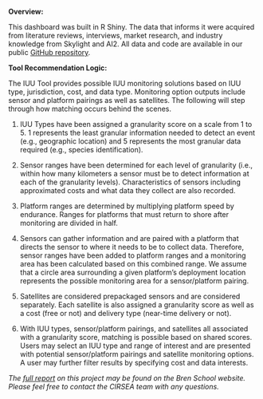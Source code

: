 
**Overview:**

This dashboard was built in R Shiny. The data that informs it were acquired from literature reviews, interviews, market research, and industry knowledge from Skylight and AI2. All data and code are available in our public [GitHub repository](https://github.com/sydneymayes/cirsea_dashboard).

**Tool Recommendation Logic:**

The IUU Tool provides possible IUU monitoring solutions based on IUU type, jurisdiction, cost, and data type. Monitoring option outputs include sensor and platform pairings as well as satellites. The following will step through how matching occurs behind the scenes.

1. IUU Types have been assigned a granularity score on a scale from 1 to 5. 1 represents the least granular information needed to detect an event (e.g., geographic location) and 5 represents the most granular data required (e.g., species identification).

2. Sensor ranges have been determined for each level of granularity (i.e., within how many kilometers a sensor must be to detect information at each of the granularity levels). Characteristics of sensors including approximated costs and what data they collect are also recorded.

3. Platform ranges are determined by multiplying platform speed by endurance. Ranges for platforms that must return to shore after monitoring are divided in half. 

4. Sensors can gather information and are paired with a platform that directs the sensor to where it needs to be to collect data. Therefore, sensor ranges have been added to platform ranges and a monitoring area has been calculated based on this combined range. We assume that a circle area surrounding a given platform’s deployment location represents the possible monitoring area for a sensor/platform pairing.

5. Satellites are considered prepackaged sensors and are considered separately. Each satellite is also assigned a granularity score as well as a cost (free or not) and delivery type (near-time delivery or not).

6. With IUU types, sensor/platform pairings, and satellites all associated with a granularity score, matching is possible based on shared scores. Users may select an IUU type and range of interest and are presented with potential sensor/platform pairings and satellite monitoring options. A user may further filter results by specifying cost and data interests.

*The [full report](https://bren.ucsb.edu/projects/illegal-unreported-and-unregulated-fishing-empowering-effective-and-efficient) on this project may be found on the Bren School website. Please feel free to contact the CIRSEA team with any questions.*


